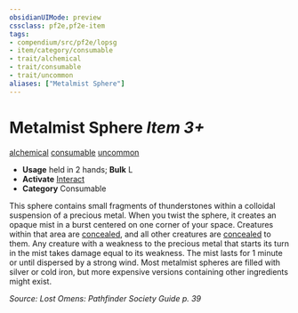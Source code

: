 ```yaml
---
obsidianUIMode: preview
cssclass: pf2e,pf2e-item
tags:
- compendium/src/pf2e/lopsg
- item/category/consumable
- trait/alchemical
- trait/consumable
- trait/uncommon
aliases: ["Metalmist Sphere"]
---
```

# Metalmist Sphere *Item 3+*  
[alchemical](../../../rules/traits/alchemical.md)  [consumable](../../../rules/traits/consumable.md)  [uncommon](../../../rules/traits/uncommon.md)  

- **Usage** held in 2 hands; **Bulk** L
- **Activate** [Interact](../../../rules/actions/interact.md)
- **Category** Consumable

This sphere contains small fragments of thunderstones within a colloidal suspension of a precious metal. When you twist the sphere, it creates an opaque mist in a burst centered on one corner of your space. Creatures within that area are [concealed](../../../rules/conditions.md#Concealed), and all other creatures are [concealed](../../../rules/conditions.md#Concealed) to them. Any creature with a weakness to the precious metal that starts its turn in the mist takes damage equal to its weakness. The mist lasts for 1 minute or until dispersed by a strong wind. Most metalmist spheres are filled with silver or cold iron, but more expensive versions containing other ingredients might exist.

*Source: Lost Omens: Pathfinder Society Guide p. 39*